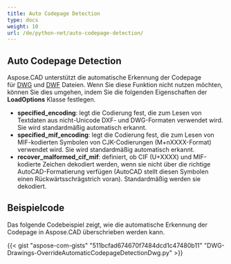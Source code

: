 ```yaml
---
title: Auto Codepage Detection
type: docs
weight: 10
url: /de/python-net/auto-codepage-detection/
---
```


## **Auto Codepage Detection**

Aspose.CAD unterstützt die automatische Erkennung der Codepage für [DWG](https://docs.fileformat.com/cad/dwg/) und [DWF](https://docs.fileformat.com/cad/dwf/) Dateien. Wenn Sie diese Funktion nicht nutzen möchten, können Sie dies umgehen, indem Sie die folgenden Eigenschaften der **LoadOptions** Klasse festlegen.

- **specified_encoding**: legt die Codierung fest, die zum Lesen von Textdaten aus nicht-Unicode DXF- und DWG-Formaten verwendet wird. Sie wird standardmäßig automatisch erkannt.
- **specified_mif_encoding**: legt die Codierung fest, die zum Lesen von MIF-kodierten Symbolen von CJK-Codierungen (M+nXXXX-Format) verwendet wird. Sie wird standardmäßig automatisch erkannt.
- **recover_malformed_cif_mif**: definiert, ob CIF (U+XXXX) und MIF-kodierte Zeichen dekodiert werden, wenn sie nicht über die richtige AutoCAD-Formatierung verfügen (AutoCAD stellt diesen Symbolen einen Rückwärtsschrägstrich voran). Standardmäßig werden sie dekodiert.

## Beispielcode

Das folgende Codebeispiel zeigt, wie die automatische Erkennung der Codepage in Aspose.CAD überschrieben werden kann.

{{< gist "aspose-com-gists" "511bcfad674670f7484dcd1c47480b11" "DWG-Drawings-OverrideAutomaticCodepageDetectionDwg.py" >}}
